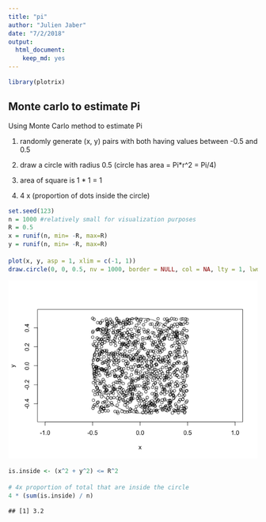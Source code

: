 ```yaml
---
title: "pi"
author: "Julien Jaber"
date: "7/2/2018"
output: 
  html_document: 
    keep_md: yes
---
```



```r
library(plotrix)
```

## Monte carlo to estimate Pi

Using Monte Carlo method to estimate Pi

1. randomly generate (x, y) pairs with both having values between -0.5 and 0.5

2. draw a circle with radius 0.5 (circle has area = Pi*r^2 = Pi/4)

3. area of square is 1 * 1 = 1

4. 4 x (proportion of dots inside the circle)



```r
set.seed(123)
n = 1000 #relatively small for visualization purposes
R = 0.5
x = runif(n, min= -R, max=R)
y = runif(n, min= -R, max=R)

plot(x, y, asp = 1, xlim = c(-1, 1))
draw.circle(0, 0, 0.5, nv = 1000, border = NULL, col = NA, lty = 1, lwd = 1)
```

![](pi_files/figure-html/unnamed-chunk-2-1.png)<!-- -->



```r
is.inside <- (x^2 + y^2) <= R^2

# 4x proportion of total that are inside the circle
4 * (sum(is.inside) / n)
```

```
## [1] 3.2
```
